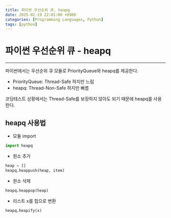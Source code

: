 ```yaml
---
title: 파이썬 우선순위 큐, heapq
date: 2025-02-19 22:01:00 +0900
categories: [Programming Languages, Python]
tags: [python]
---
```


# 파이썬 우선순위 큐 - heapq
---
파이썬에서는 우선순위 큐 모듈로 PriorityQueue와 heapq를 제공한다.
- PriorityQueue: Thread-Safe 하지만 느림
- heapq: Thread-Non-Safe 하지만 빠름

코딩테스트 상황에서는 Thread-Safe를 보장하지 않아도 되기 때문에 heapq를 사용한다.

## heapq 사용법
- 모듈 import
```python
import heapq
```

- 원소 추가
```python
heap = []
heapq.heappush(heap, item)
```

- 원소 삭제
```python
heapq.heappop(heap)
```

- 리스트 x를 힙으로 변환
```python
heapq.heapify(x)
```